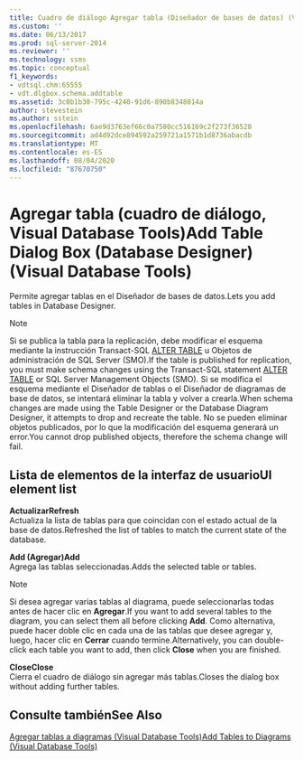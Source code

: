 ```yaml
---
title: Cuadro de diálogo Agregar tabla (Diseñador de bases de datos) (Visual Database Tools) | Microsoft Docs
ms.custom: ''
ms.date: 06/13/2017
ms.prod: sql-server-2014
ms.reviewer: ''
ms.technology: ssms
ms.topic: conceptual
f1_keywords:
- vdtsql.chm:65555
- vdt.dlgbox.schema.addtable
ms.assetid: 3c0b1b30-795c-4240-91d6-890b8348014a
author: stevestein
ms.author: sstein
ms.openlocfilehash: 6ae9d3763ef66c0a7580cc516169c2f273f36528
ms.sourcegitcommit: ad4d92dce894592a259721a1571b1d8736abacdb
ms.translationtype: MT
ms.contentlocale: es-ES
ms.lasthandoff: 08/04/2020
ms.locfileid: "87670750"
---
```

# <a name="add-table-dialog-box-database-designer-visual-database-tools"></a><span data-ttu-id="9991c-102">Agregar tabla (cuadro de diálogo, Visual Database Tools)</span><span class="sxs-lookup"><span data-stu-id="9991c-102">Add Table Dialog Box (Database Designer) (Visual Database Tools)</span></span>
  <span data-ttu-id="9991c-103">Permite agregar tablas en el Diseñador de bases de datos.</span><span class="sxs-lookup"><span data-stu-id="9991c-103">Lets you add tables in Database Designer.</span></span>  
  
> [!NOTE]  
>  <span data-ttu-id="9991c-104">Si se publica la tabla para la replicación, debe modificar el esquema mediante la instrucción Transact-SQL [ALTER TABLE](/sql/t-sql/statements/alter-table-transact-sql) u Objetos de administración de SQL Server (SMO).</span><span class="sxs-lookup"><span data-stu-id="9991c-104">If the table is published for replication, you must make schema changes using the Transact-SQL statement [ALTER TABLE](/sql/t-sql/statements/alter-table-transact-sql) or SQL Server Management Objects (SMO).</span></span> <span data-ttu-id="9991c-105">Si se modifica el esquema mediante el Diseñador de tablas o el Diseñador de diagramas de base de datos, se intentará eliminar la tabla y volver a crearla.</span><span class="sxs-lookup"><span data-stu-id="9991c-105">When schema changes are made using the Table Designer or the Database Diagram Designer, it attempts to drop and recreate the table.</span></span> <span data-ttu-id="9991c-106">No se pueden eliminar objetos publicados, por lo que la modificación del esquema generará un error.</span><span class="sxs-lookup"><span data-stu-id="9991c-106">You cannot drop published objects, therefore the schema change will fail.</span></span>  
  
## <a name="ui-element-list"></a><span data-ttu-id="9991c-107">Lista de elementos de la interfaz de usuario</span><span class="sxs-lookup"><span data-stu-id="9991c-107">UI element list</span></span>  
 <span data-ttu-id="9991c-108">**Actualizar**</span><span class="sxs-lookup"><span data-stu-id="9991c-108">**Refresh**</span></span>  
 <span data-ttu-id="9991c-109">Actualiza la lista de tablas para que coincidan con el estado actual de la base de datos.</span><span class="sxs-lookup"><span data-stu-id="9991c-109">Refreshed the list of tables to match the current state of the database.</span></span>  
  
 <span data-ttu-id="9991c-110">**Add (Agregar)**</span><span class="sxs-lookup"><span data-stu-id="9991c-110">**Add**</span></span>  
 <span data-ttu-id="9991c-111">Agrega las tablas seleccionadas.</span><span class="sxs-lookup"><span data-stu-id="9991c-111">Adds the selected table or tables.</span></span>  
  
> [!NOTE]  
>  <span data-ttu-id="9991c-112">Si desea agregar varias tablas al diagrama, puede seleccionarlas todas antes de hacer clic en **Agregar**.</span><span class="sxs-lookup"><span data-stu-id="9991c-112">If you want to add several tables to the diagram, you can select them all before clicking **Add**.</span></span> <span data-ttu-id="9991c-113">Como alternativa, puede hacer doble clic en cada una de las tablas que desee agregar y, luego, hacer clic en **Cerrar** cuando termine.</span><span class="sxs-lookup"><span data-stu-id="9991c-113">Alternatively, you can double-click each table you want to add, then click **Close** when you are finished.</span></span>  
  
 <span data-ttu-id="9991c-114">**Close**</span><span class="sxs-lookup"><span data-stu-id="9991c-114">**Close**</span></span>  
 <span data-ttu-id="9991c-115">Cierra el cuadro de diálogo sin agregar más tablas.</span><span class="sxs-lookup"><span data-stu-id="9991c-115">Closes the dialog box without adding further tables.</span></span>  
  
## <a name="see-also"></a><span data-ttu-id="9991c-116">Consulte también</span><span class="sxs-lookup"><span data-stu-id="9991c-116">See Also</span></span>  
 [<span data-ttu-id="9991c-117">Agregar tablas a diagramas &#40;Visual Database Tools&#41;</span><span class="sxs-lookup"><span data-stu-id="9991c-117">Add Tables to Diagrams &#40;Visual Database Tools&#41;</span></span>](visual-database-tools.md)  
  
  
